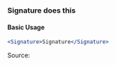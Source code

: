### Signature does this

#### Basic Usage

```jsx
<Signature>Signature</Signature>
```

Source:

```js { "file": "./Signature.js" }
```
